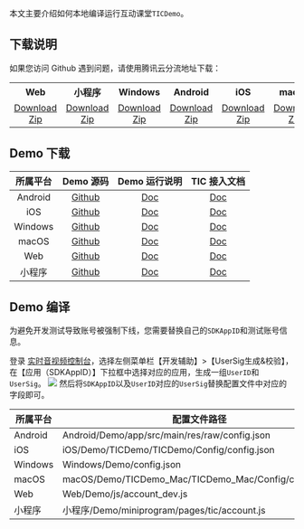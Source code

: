 本文主要介绍如何本地编译运行互动课堂`TICDemo`。

## 下载说明

如果您访问 Github 遇到问题，请使用腾讯云分流地址下载：

<table>
<tr>
<th style="text-align:center">Web</th>
<th style="text-align:center">小程序</th>
<th style="text-align:center">Windows</th>
<th style="text-align:center">Android</th>
<th style="text-align:center">iOS</th>
<th style="text-align:center">macOS</th>
</tr>
<tr>
<td style="text-align:center"><a href="https://tic-res-1259648581.file.myqcloud.com/demo/web/web-demo.zip">Download Zip</a></td>
<td style="text-align:center"><a href="https://tic-res-1259648581.file.myqcloud.com/demo/wx/%E5%B0%8F%E7%A8%8B%E5%BA%8F.zip">Download Zip</a></td>
<td style="text-align:center"><a href="https://tic-res-1259648581.file.myqcloud.com/demo/Windows.zip">Download Zip</a></td>
<td style="text-align:center"><a href="https://tic-res-1259648581.file.myqcloud.com/demo/android/TICDemo.zip">Download Zip</a></td>
<td style="text-align:center"><a href="https://tic-res-1259648581.file.myqcloud.com/demo/ios/TICDemo.zip">Download Zip</a></td>
<td style="text-align:center"><a href="https://tic-res-1259648581.file.myqcloud.com/demo/mac/src/TICDemo_Mac.zip">Download Zip</a></td>
</tr>
</table>

## Demo 下载

|所属平台|Demo 源码|Demo 运行说明| TIC 接入文档|
|:-:|:-:|:-:|:-:|
|Android|[Github](https://github.com/tencentyun/TIC/tree/master)|[Doc](./Android/README.md)|[Doc](./Docs/SDK文档/Android/互动课堂接入文档.md)|
|iOS|[Github](https://github.com/tencentyun/TIC/tree/master)|[Doc](./iOS/README.md)|[Doc](./Docs/SDK文档/iOS/互动课堂接入文档.md)|
|Windows|[Github](https://github.com/tencentyun/TIC/tree/master)|[Doc](./Windows/README.md)|[Doc](./Docs/SDK文档/Windows/互动课堂接入文档.md)|
|macOS|[Github](https://github.com/tencentyun/TIC/tree/master)|[Doc](./macOS/README.md)|[Doc](./Docs/SDK文档/macOS/互动课堂接入文档.md)|
|Web|[Github](https://github.com/tencentyun/TIC/tree/master)|[Doc](./Web/README.md)|[Doc](./Docs/SDK文档/Web/互动课堂接入文档.md)|
|小程序|[Github](https://github.com/tencentyun/TIC/tree/master)|[Doc](./小程序/README.md)|[Doc](./Docs/SDK文档/小程序/互动课堂接入文档.md)|

## Demo 编译

为避免开发测试导致账号被强制下线，您需要替换自己的`SDKAppID`和测试账号信息。

登录 [实时音视频控制台](https://console.cloud.tencent.com/trtc)，选择左侧菜单栏【开发辅助】>【UserSig生成&校验】，在【应用（SDKAppID）】下拉框中选择对应的应用，生成一组`UserID`和`UserSig`。
![](https://main.qcloudimg.com/raw/80eed8e45a6bfd403db05ec96b24072e.png)
然后将`SDKAppID`以及`UserID`对应的`UserSig`替换配置文件中对应的字段即可。

|所属平台|配置文件路径|
|-|-|
|Android|Android/Demo/app/src/main/res/raw/config.json|
|iOS|iOS/Demo/TICDemo/TICDemo/Config/config.json|
|Windows|Windows/Demo/config.json|
|macOS|macOS/Demo/TICDemo_Mac/TICDemo_Mac/Config/config.json|
|Web|Web/Demo/js/account_dev.js|
|小程序|小程序/Demo/miniprogram/pages/tic/account.js|



